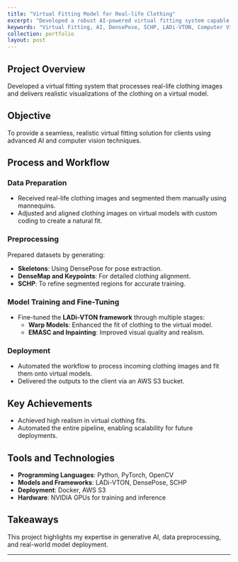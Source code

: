 ```yaml
---
title: "Virtual Fitting Model for Real-life Clothing"
excerpt: "Developed a robust AI-powered virtual fitting system capable of processing real-life clothing images, generating high-quality virtual try-ons, and delivering realistic visuals."
keywords: "Virtual Fitting, AI, DensePose, SCHP, LADi-VTON, Computer Vision"
collection: portfolio
layout: post
---
```

## Project Overview
Developed a virtual fitting system that processes real-life clothing images and delivers realistic visualizations of the clothing on a virtual model.

## Objective
To provide a seamless, realistic virtual fitting solution for clients using advanced AI and computer vision techniques.

## Process and Workflow

### Data Preparation
- Received real-life clothing images and segmented them manually using mannequins.
- Adjusted and aligned clothing images on virtual models with custom coding to create a natural fit.

### Preprocessing
Prepared datasets by generating:
- **Skeletons**: Using DensePose for pose extraction.
- **DenseMap and Keypoints**: For detailed clothing alignment.
- **SCHP**: To refine segmented regions for accurate training.

### Model Training and Fine-Tuning
- Fine-tuned the **LADi-VTON framework** through multiple stages:
  - **Warp Models**: Enhanced the fit of clothing to the virtual model.
  - **EMASC and Inpainting**: Improved visual quality and realism.

### Deployment
- Automated the workflow to process incoming clothing images and fit them onto virtual models.
- Delivered the outputs to the client via an AWS S3 bucket.

## Key Achievements
- Achieved high realism in virtual clothing fits.
- Automated the entire pipeline, enabling scalability for future deployments.

## Tools and Technologies
- **Programming Languages**: Python, PyTorch, OpenCV
- **Models and Frameworks**: LADi-VTON, DensePose, SCHP
- **Deployment**: Docker, AWS S3
- **Hardware**: NVIDIA GPUs for training and inference

<!-- ## Visual Demonstration
![Output Example](/images/virtual-fitting-example.jpg) -->

## Takeaways
This project highlights my expertise in generative AI, data preprocessing, and real-world model deployment.

---
